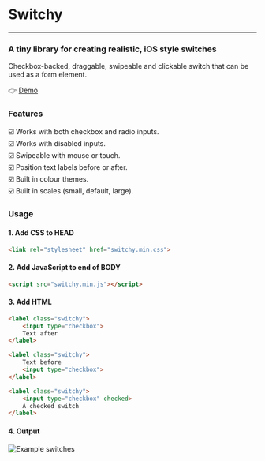 # Switchy
---

### A tiny library for creating realistic, iOS style switches

Checkbox-backed, draggable, swipeable and clickable switch that can be used as a form element.

👉 [Demo](http://3rror404.github.io/switchy/demo)

### Features

☑️ Works with both checkbox and radio inputs.  
☑️ Works with disabled inputs.  
☑️ Swipeable with mouse or touch.  
☑️ Position text labels before or after.  
☑️ Built in colour themes.  
☑️ Built in scales (small, default, large).  

### Usage

#### 1. Add CSS to HEAD
```html
<link rel="stylesheet" href="switchy.min.css">
```

#### 2. Add JavaScript to end of BODY
```html
<script src="switchy.min.js"></script>
```

#### 3. Add HTML
```html
<label class="switchy">
    <input type="checkbox">
    Text after
</label>

<label class="switchy">
    Text before
    <input type="checkbox">
</label>

<label class="switchy">
    <input type="checkbox" checked>
    A checked switch
</label>
````

#### 4. Output

<img src="demo/example-switches.png?raw=true" alt="Example switches">